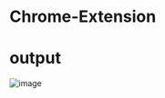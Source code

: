# Chrome-Extension
# output
![image](https://user-images.githubusercontent.com/109016597/178134677-714b8a17-d83c-4aea-a8ba-e4c235da2fb3.png)

